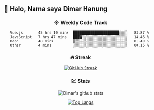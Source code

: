 ## 👋 Halo, Nama saya **Dimar Hanung**

<center>

### :sunny: Weekly Code Track
<!--START_SECTION:waka-->
```text
Vue.js       45 hrs 10 mins  █████████████████████░░░░   83.87 % 
JavaScript   7 hrs 47 mins   ███▓░░░░░░░░░░░░░░░░░░░░░   14.46 % 
Bash         48 mins         ▒░░░░░░░░░░░░░░░░░░░░░░░░   01.49 % 
Other        4 mins          ░░░░░░░░░░░░░░░░░░░░░░░░░   00.15 % 
```
<!--END_SECTION:waka-->

### :fire: Streak

[![GitHub Streak](http://github-readme-streak-stats.herokuapp.com?user=dimar-hanung)](https://git.io/streak-stats)

### :chart: Stats

![Dimar's github stats](https://github-readme-stats.vercel.app/api?username=dimar-hanung&show_icons=true&theme=vue)

[![Top Langs](https://github-readme-stats.vercel.app/api/top-langs/?username=dimar-hanung)](#)

</center>
